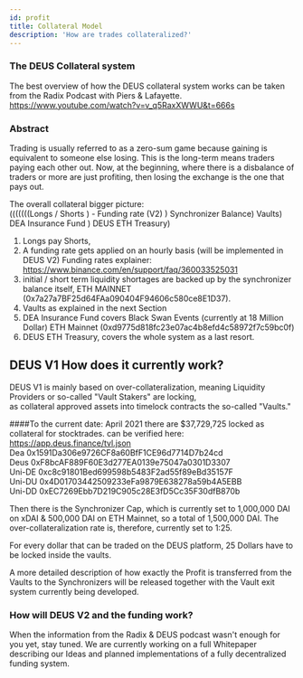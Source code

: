 ```yaml
---
id: profit
title: Collateral Model
description: 'How are trades collateralized?'
---
```


### The DEUS Collateral system

The best overview of how the DEUS collateral system works can be taken from the Radix Podcast with Piers & Lafayette.
https://www.youtube.com/watch?v=v_q5RaxXWWU&t=666s

### Abstract
Trading is usually referred to as a zero-sum game because gaining is equivalent to someone else losing. This is the long-term means traders paying each other out. 
Now, at the beginning, where there is a disbalance of traders or more are just profiting, then losing the exchange is the one that pays out.

The overall collateral bigger picture: <br/>
(((((((Longs / Shorts ) -  Funding rate (V2) ) Synchronizer Balance) Vaults) DEA Insurance Fund ) DEUS ETH Treasury)

1. Longs pay Shorts, <br/>
2. A funding rate gets applied on an hourly basis (will be implemented in DEUS V2) Funding rates explainer: https://www.binance.com/en/support/faq/360033525031
3. initial / short term liquidity shortages are backed up by the synchronizer balance itself, ETH MAINNET (0x7a27a7BF25d64FAa090404F94606c580ce8E1D37). <br/>
4. Vaults as explained in the next Section
5. DEA Insurance Fund covers Black Swan Events (currently at 18 Million Dollar) ETH Mainnet (0xd9775d818fc23e07ac4b8efd4c58972f7c59bc0f)
6. DEUS ETH Treasury, covers the whole system as a last resort.


## DEUS V1 How does it currently work?

DEUS V1 is mainly based on over-collateralization, meaning Liquidity Providers or so-called "Vault Stakers" are locking, <br/>
as collateral approved assets into timelock contracts the so-called "Vaults." <br/>

####To the current date: April 2021 there are $37,729,725 locked as collateral for stocktrades.
can be verified here:
https://app.deus.finance/tvl.json <br/>
Dea    0x1591Da306e9726CF8a60BfF1CE96d7714D7b24cd <br/>
Deus   0xF8bcAF889F60E3d277EA0139e75047a0301D3307 <br/>
Uni-DE 0xc8c91801Bed699598b5483F2ad55f89eBd35157F <br/>
Uni-DU 0x4D01703442509233eFa9879E638278a59b4A5EBB <br/>
Uni-DD 0xEC7269Ebb7D219C905c28E3fD5Cc35F30dfB870b <br/>

Then there is the Synchronizer Cap, which is currently set to 1,000,000 DAI on xDAI & 500,000 DAI on ETH Mainnet, so a total of 1,500,000 DAI.
The over-collateralization rate is, therefore, currently set to 1:25.


For every dollar that can be traded on the DEUS platform, 25 Dollars have to be locked inside the vaults.

A more detailed description of how exactly the Profit is transferred from the Vaults to the Synchronizers will be released together with the Vault exit system currently being developed.



### How will DEUS V2 and the funding work?

When the information from the Radix & DEUS podcast wasn't enough for you yet, stay tuned. We are currently working on a full Whitepaper describing our Ideas and planned implementations of a fully decentralized funding system.





